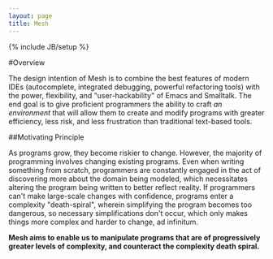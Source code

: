 ```yaml
---
layout: page
title: Mesh
---
```

{% include JB/setup %}

#Overview

The design intention of Mesh is to combine the best features of modern IDEs (autocomplete, integrated debugging, powerful refactoring tools) with the power, flexibility, and "user-hackability" of Emacs and Smalltalk. The end goal is to give proficient programmers the ability to craft *an environment* that will allow them to create and modify programs with greater efficiency, less risk, and less frustration than traditional text-based tools. 

##Motivating Principle

As programs grow, they become riskier to change. However, the majority of programming involves changing existing programs. Even when writing something from scratch, programmers are constantly engaged in the act of discovering more about the domain being modeled, which necessitates altering the program being written to better reflect reality. If programmers can't make large-scale changes with confidence, programs enter a complexity "death-spiral", wherein simplifying the program becomes too dangerous, so necessary simplifications don't occur, which only makes things more complex and harder to change, ad infinitum.

**Mesh aims to enable us to manipulate programs that are of progressively greater levels of complexity, and counteract the complexity death spiral.**